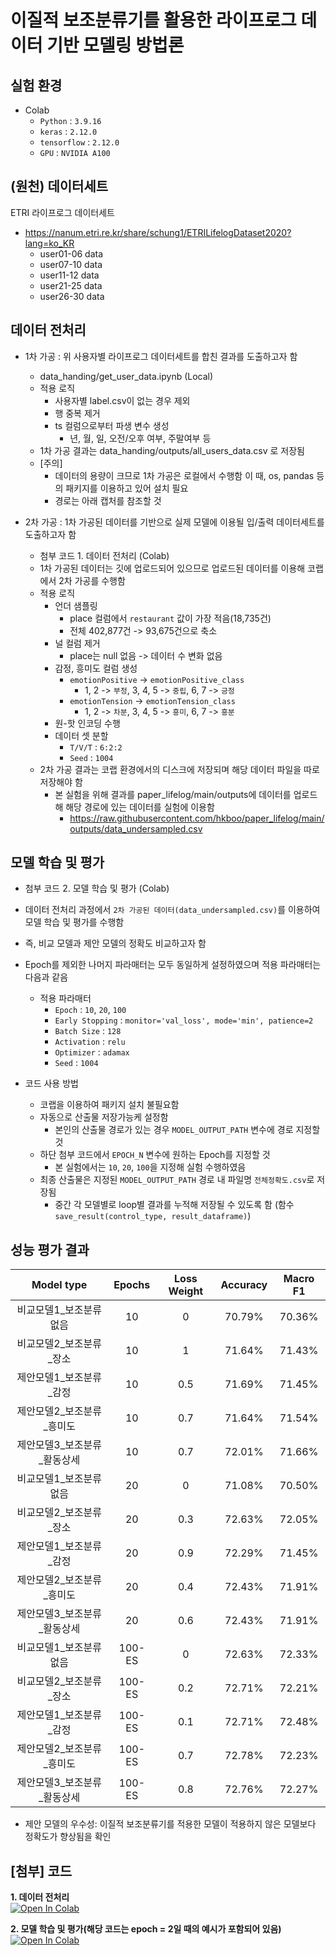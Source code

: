 # 이질적 보조분류기를 활용한 라이프로그 데이터 기반 모델링 방법론

## 실험 환경
- Colab
  - `Python` : `3.9.16`
  - `keras` : `2.12.0`
  - `tensorflow` : `2.12.0`
  - `GPU` : `NVIDIA A100`

## (원천) 데이터세트
ETRI 라이프로그 데이터세트
  - https://nanum.etri.re.kr/share/schung1/ETRILifelogDataset2020?lang=ko_KR
    - user01-06 data
    - user07-10 data
    - user11-12 data
    - user21-25 data
    - user26-30 data

## 데이터 전처리
- 1차 가공 : 위 사용자별 라이프로그 데이터세트를 합친 결과를 도출하고자 함
  - data_handing/get_user_data.ipynb (Local)
  - 적용 로직
    - 사용자별 label.csv이 없는 경우 제외
    - 행 중복 제거
    - ts 컬럼으로부터 파생 변수 생성
      - 년, 월, 일, 오전/오후 여부, 주말여부 등
  - 1차 가공 결과는 data_handing/outputs/all_users_data.csv 로 저장됨
  - [주의]
    - 데이터의 용량이 크므로 1차 가공은 로컬에서 수행함 이 때, os, pandas 등의 패키지를 이용하고 있어 설치 필요
    - 경로는 아래 캡처를 참조할 것

- 2차 가공 : 1차 가공된 데이터를 기반으로 실제 모델에 이용될 입/출력 데이터세트를 도출하고자 함
  - 첨부 코드 1. 데이터 전처리 (Colab)
  - 1차 가공된 데이터는 깃에 업로드되어 있으므로 업로드된 데이터를 이용해 코랩에서 2차 가공를 수행함
  - 적용 로직
    - 언더 샘플링
      - place 컬럼에서 `restaurant` 값이 가장 적음(18,735건)
      - 전체 402,877건 -> 93,675건으로 축소
    - 널 컬럼 제거
      - place는 null 없음 -> 데이터 수 변화 없음
    - 감정, 흥미도 컬럼 생성
      - `emotionPositive` -> `emotionPositive_class`
        - 1, 2 -> `부정`, 3, 4, 5 -> `중립`, 6, 7 -> `긍정`
      - `emotionTension` -> `emotionTension_class`
        - 1, 2 -> `차분`, 3, 4, 5 -> `흥미`, 6, 7 -> `흥분` 
    - 원-핫 인코딩 수행
    - 데이터 셋 분할
      - `T/V/T` : `6:2:2`
      - `Seed` : `1004`
  - 2차 가공 결과는 코랩 환경에서의 디스크에 저장되며 해당 데이터 파일을 따로 저장해야 함
    - 본 실험을 위해 결과를 paper_lifelog/main/outputs에 데이터를 업로드해 해당 경로에 있는 데이터를 실험에 이용함
      - https://raw.githubusercontent.com/hkboo/paper_lifelog/main/outputs/data_undersampled.csv

## 모델 학습 및 평가
- 첨부 코드 2. 모델 학습 및 평가 (Colab)
- 데이터 전처리 과정에서 `2차 가공된 데이터(data_undersampled.csv)`를 이용하여 모델 학습 및 평가를 수행함
- 즉, 비교 모델과 제안 모델의 정확도 비교하고자 함
- Epoch를 제외한 나머지 파라매터는 모두 동일하게 설정하였으며 적용 파라매터는 다음과 같음
  - 적용 파라매터
    - `Epoch` : `10`, `20`, `100`
    - `Early Stopping` : `monitor='val_loss', mode='min', patience=2`
    - `Batch Size` : `128`
    - `Activation` : `relu`
    - `Optimizer` : `adamax`
    - `Seed` : `1004`

- 코드 사용 방법
  - 코랩을 이용하여 패키지 설치 불필요함
  - 자동으로 산출물 저장가능케 설정함
    - 본인의 산출물 경로가 있는 경우 `MODEL_OUTPUT_PATH` 변수에 경로 지정할 것
  - 하단 첨부 코드에서 `EPOCH_N` 변수에 원하는 Epoch를 지정할 것
    - 본 실험에서는 `10`, `20`, `100`을 지정해 실험 수행하였음
  - 최종 산출물은 지정된 `MODEL_OUTPUT_PATH` 경로 내 파일명 `전체정확도.csv`로 저장됨
    - 중간 각 모델별로 loop별 결과를 누적해 저장될 수 있도록 함 (함수 `save_result(control_type, result_dataframe)`)

## 성능 평가 결과
|        **Model type**       	| **Epochs** 	| **Loss Weight** 	| **Accuracy** 	| **Macro F1** 	|
|:---------------------------:	|:----------:	|:---------------:	|:-------:	|:------------:	|
| 비교모델1_보조분류없음      	|     10     	|        0        	|  70.79% 	|    70.36%    	|
| 비교모델2_보조분류_장소     	|     10     	|        1        	|  71.64% 	|    71.43%    	|
| 제안모델1_보조분류_감정     	|     10     	|       0.5       	|  71.69% 	|    71.45%    	|
| 제안모델2_보조분류_흥미도   	|     10     	|       0.7       	|  71.64% 	|    71.54%    	|
| 제안모델3_보조분류_활동상세 	|     10     	|       0.7       	|  72.01% 	|    71.66%    	|
| 비교모델1_보조분류없음      	|     20     	|        0        	|  71.08% 	|    70.50%    	|
| 비교모델2_보조분류_장소     	|     20     	|       0.3       	|  72.63% 	|    72.05%    	|
| 제안모델1_보조분류_감정     	|     20     	|       0.9       	|  72.29% 	|    71.45%    	|
| 제안모델2_보조분류_흥미도   	|     20     	|       0.4       	|  72.43% 	|    71.91%    	|
| 제안모델3_보조분류_활동상세 	|     20     	|       0.6       	|  72.43% 	|    71.91%    	|
| 비교모델1_보조분류없음      	|   100-ES   	|        0        	|  72.63% 	|    72.33%    	|
| 비교모델2_보조분류_장소     	|   100-ES   	|       0.2       	|  72.71% 	|    72.21%    	|
| 제안모델1_보조분류_감정     	|   100-ES   	|       0.1       	|  72.71% 	|    72.48%    	|
| 제안모델2_보조분류_흥미도   	|   100-ES   	|       0.7       	|  72.78% 	|    72.23%    	|
| 제안모델3_보조분류_활동상세 	|   100-ES   	|       0.8       	|  72.76% 	|    72.27%    	|
- 제안 모델의 우수성: 이질적 보조분류기를 적용한 모델이 적용하지 않은 모델보다 정확도가 향상됨을 확인

## [첨부] 코드
**1. 데이터 전처리<br>**
[![Open In Colab](https://colab.research.google.com/assets/colab-badge.svg)](https://colab.research.google.com/drive/1et6TvdwUNq8Q8PNjQnMJk7cZLi_Pcwbh?usp=sharing)


**2. 모델 학습 및 평가(해당 코드는 epoch = 2일 때의 예시가 포함되어 있음)<br>**
[![Open In Colab](https://colab.research.google.com/assets/colab-badge.svg)](https://colab.research.google.com/drive/1IH27LkiT3BtSZRFiSc6JimiSGiSALQXh?usp=sharing)
